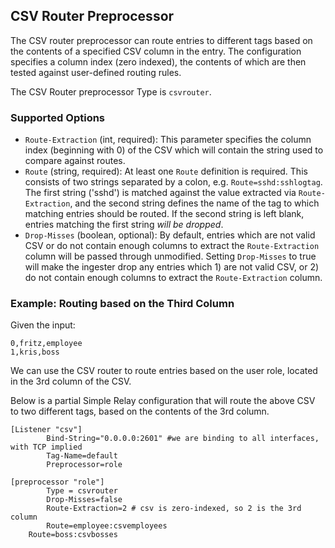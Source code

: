 ## CSV Router Preprocessor

The CSV router preprocessor can route entries to different tags based on the contents of a specified CSV column in the entry. The configuration specifies a column index (zero indexed), the contents of which are then tested against user-defined routing rules.

The CSV Router preprocessor Type is `csvrouter`.

### Supported Options

* `Route-Extraction` (int, required): This parameter specifies the column index (beginning with 0) of the CSV which will contain the string used to compare against routes.
* `Route` (string, required): At least one `Route` definition is required. This consists of two strings separated by a colon, e.g. `Route=sshd:sshlogtag`. The first string ('sshd') is matched against the value extracted via `Route-Extraction`, and the second string defines the name of the tag to which matching entries should be routed. If the second string is left blank, entries matching the first string *will be dropped*.
* `Drop-Misses` (boolean, optional): By default, entries which are not valid CSV or do not contain enough columns to extract the `Route-Extraction` column will be passed through unmodified. Setting `Drop-Misses` to true will make the ingester drop any entries which 1) are not valid CSV, or 2) do not contain enough columns to extract the `Route-Extraction` column.

### Example: Routing based on the Third Column

Given the input:

```
0,fritz,employee
1,kris,boss
```

We can use the CSV router to route entries based on the user role, located in the 3rd column of the CSV.

Below is a partial Simple Relay configuration that will route the above CSV to two different tags, based on the contents of the 3rd column.

```
[Listener "csv"]
        Bind-String="0.0.0.0:2601" #we are binding to all interfaces, with TCP implied
        Tag-Name=default
        Preprocessor=role

[preprocessor "role"]
        Type = csvrouter
        Drop-Misses=false
        Route-Extraction=2 # csv is zero-indexed, so 2 is the 3rd column
        Route=employee:csvemployees
	Route=boss:csvbosses
```
